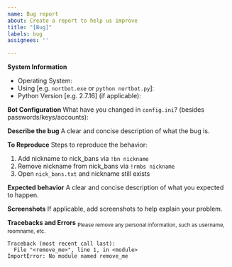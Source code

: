 ```yaml
---
name: Bug report
about: Create a report to help us improve
title: "[Bug]"
labels: bug
assignees: ''

---
```


**System Information**
- Operating System:
- Using [e.g. `nortbot.exe` or `python nortbot.py`]:
- Python Version [e.g. 2.7.16] (if applicable):

**Bot Configuration**
What have you changed in `config.ini`? (besides passwords/keys/accounts):

**Describe the bug**
A clear and concise description of what the bug is.

**To Reproduce**
Steps to reproduce the behavior:
1. Add nickname to nick_bans via `!bn nickname`
2. Remove nickname from nick_bans via `!rmbs nickname`
3. Open `nick_bans.txt` and nickname still exists

**Expected behavior**
A clear and concise description of what you expected to happen.

**Screenshots**
If applicable, add screenshots to help explain your problem.

**Tracebacks and Errors**
<sub>Please remove any personal information, such as username, roomname, etc.</sub>
```py2
Traceback (most recent call last):
  File "<remove_me>", line 1, in <module>
ImportError: No module named remove_me
```
